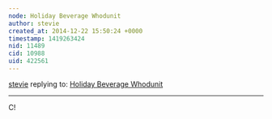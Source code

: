 ```yaml
---
node: Holiday Beverage Whodunit
author: stevie
created_at: 2014-12-22 15:50:24 +0000
timestamp: 1419263424
nid: 11489
cid: 10988
uid: 422561
---
```




[stevie](../profile/stevie) replying to: [Holiday Beverage Whodunit](../notes/cfastie/12-21-2014/holiday-beverage-whodunit)

----
C!